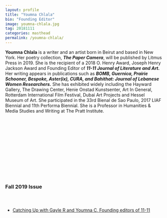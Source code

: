 ```yaml
---
layout: profile
title: "Youmna Chlala"
bio: "Founding Editor"
image: youmna-chlala.jpg
tag: 20181111
categories: masthead
permalink: /youmna-chlala/
---
```


<span style="font-weight: bold;">Youmna Chlala</span> is a writer and an artist born in Beirut and based in New York. Her poetry collection, <span style="font-weight: bold;font-style: italic;">The Paper Camera</span>, will be published by Litmus Press in 2019. She is the recipient of a 2018 O. Henry Award, Joseph Henry Jackson Award and Founding Editor of <span style="font-weight: bold;font-style: italic;">11-11 Journal of Literature and Art.</span> Her writing appears in publications such as <span style="font-weight: bold;font-style: italic;">BOMB, Guernica, Prairie Schooner, Bespoke, Aster(ix), CURA,  and Bahithat: Journal of Lebanese Women Researchers.</span> She has exhibited widely including the Hayward Gallery, The Drawing Center, Henie Onstad Kunstsenter, Art In General, Rotterdam International Film Festival, Dubai Art Projects and Hessel Museum of Art. She participated in the 33rd Bienal de Sao Paulo, 2017 LIAF Biennial and 11th Performa Biennial. She is a Professor in Humanities & Media Studies and Writing at The Pratt Institute.

<h3 style="padding: 5vh 0 1vh 0;">Fall 2019 Issue</h3>
<ul class="collection-list">
  <li><a href="{{site.baseurl}}/catching-up/">Catching Up with Gayle R and Youmna C, Founding editors of 11-11</a></li>
</ul>